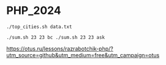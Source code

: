# PHP_2024

``
./top_cities.sh data.txt
``

``
./sum.sh 23 23 bc
./sum.sh 23 23 ask
``

https://otus.ru/lessons/razrabotchik-php/?utm_source=github&utm_medium=free&utm_campaign=otus
